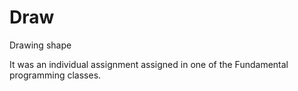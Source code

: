 # Draw
Drawing shape

It was an individual assignment assigned in one of the Fundamental programming
classes.
